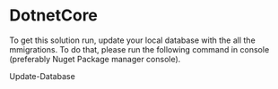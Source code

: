 # DotnetCore

To get this solution run, update your local database with the all the mmigrations. To do that, please run the following command in console (preferably Nuget Package manager console).

Update-Database
